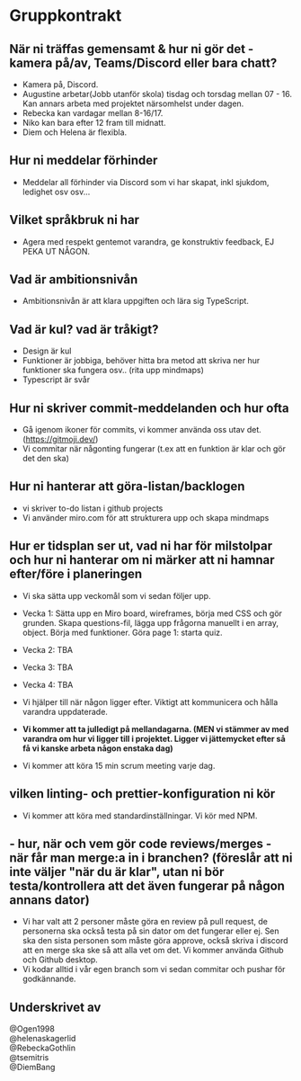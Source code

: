 # Gruppkontrakt

## När ni träffas gemensamt & hur ni gör det - kamera på/av, Teams/Discord eller bara chatt? 
- Kamera på, Discord.
- Augustine arbetar(Jobb utanför skola) tisdag och torsdag mellan 07 - 16. Kan annars arbeta med projektet närsomhelst under dagen.
- Rebecka kan vardagar mellan 8-16/17.
- Niko kan bara efter 12 fram till midnatt.
- Diem och Helena är flexibla.

## Hur ni meddelar förhinder
- Meddelar all förhinder via Discord som vi har skapat, inkl sjukdom, ledighet osv osv...

## Vilket språkbruk ni har
- Agera med respekt gentemot varandra, ge konstruktiv feedback, EJ PEKA UT NÅGON.

## Vad är ambitionsnivån
- Ambitionsnivån är att klara uppgiften och lära sig TypeScript.

## Vad är kul? vad är tråkigt?
- Design är kul
- Funktioner är jobbiga, behöver hitta bra metod att skriva ner hur funktioner ska fungera osv.. (rita upp mindmaps)
- Typescript är svår

## Hur ni skriver commit-meddelanden och hur ofta
- Gå igenom ikoner för commits, vi kommer använda oss utav det. (https://gitmoji.dev/)
- Vi commitar när någonting fungerar (t.ex att en funktion är klar och gör det den ska)

## Hur ni hanterar att göra-listan/backlogen
- vi skriver to-do listan i github projects
- Vi använder miro.com för att strukturera upp och skapa mindmaps

## Hur er tidsplan ser ut, vad ni har för milstolpar och hur ni hanterar om ni märker att ni hamnar efter/före i planeringen
- Vi ska sätta upp veckomål som vi sedan följer upp.
- Vecka 1: Sätta upp en Miro board, wireframes, börja med CSS och gör grunden. Skapa questions-fil, lägga upp frågorna manuellt i en array, object. Börja med funktioner. Göra page 1: starta quiz. 
- Vecka 2: TBA
- Vecka 3: TBA
- Vecka 4: TBA

- Vi hjälper till när någon ligger efter. Viktigt att kommunicera och hålla varandra uppdaterade. 
- <strong>Vi kommer att ta julledigt på mellandagarna. (MEN vi stämmer av med varandra om hur vi ligger till i projektet. Ligger vi jättemycket efter så få vi kanske arbeta någon enstaka dag)</strong>
- Vi kommer att köra 15 min scrum meeting varje dag.

## vilken linting- och prettier-konfiguration ni kör
- Vi kommer att köra med standardinställningar. Vi kör med NPM.

## - hur, när och vem gör code reviews/merges - när får man merge:a in i branchen? (föreslår att ni inte väljer "när du är klar", utan ni bör testa/kontrollera att det även fungerar på någon annans dator)
- Vi har valt att 2 personer måste göra en review på pull request, de personerna ska också testa på sin dator om det fungerar eller ej. Sen ska den sista personen som måste göra approve, också skriva i discord att en merge ska ske så att alla vet om det. Vi kommer använda Github och Github desktop.
- Vi kodar alltid i vår egen branch som vi sedan commitar och pushar för godkännande. 

## Underskrivet av
@Ogen1998 <br>
@helenaskagerlid <br>
@RebeckaGothlin <br>
@tsemitris <br>
@DiemBang <br>
